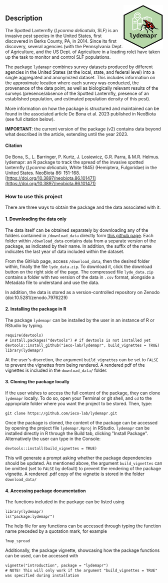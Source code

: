<img src="man/figures/logo.svg" align="right" height="139" />

## Description

The Spotted Lanternfly (*Lycorma delicatula*, SLF) is an invasive pest species in the United States, first discovered in Berks County, PA, in 2014. Since its first discovery, several agencies (with the Pennsylvania Dept. of Agriculture, and the US Dept. of Agriculture in a leading role) have taken up the task to monitor and control SLF populations.

The package `lydemapr` combines survey datasets produced by different agencies in the United States (at the local, state, and federal level) into a single aggregated and anonymized dataset. This includes information on the approximate location where each survey was conducted, the provenance of the data point, as well as biologically relevant results of the surveys (presence/absence of the Spotted Lanternfly, presence of an established population, and estimated population density of this pest).

More information on how the package is structured and maintained can be found in the associated article De Bona et al. 2023 published in NeoBiota (see full citation below).

**IMPORTANT**: the current version of the package (v2) contains data beyond what described in the article, extending until the year 2023.

#### Citation
De Bona, S., L. Barringer, P. Kurtz, J. Losiewicz, G.R. Parra, & M.R. Helmus. lydemapr: an R package to track the spread of the invasive spotted lanternfly (*Lycorma delicatula*, White 1845) (Hemiptera, Fulgoridae) in the United States. NeoBiota 86: 151-168. [https://doi.org/10.3897/neobiota.86.101471](https://doi.org/10.3897/neobiota.86.101471)


### How to use this project

There are three ways to obtain the package and the data associated with it.

#### 1. Downloading the data only

The data itself can be obtained separately by downloading any of the folders contained in `/download_data` directly form [this github page](https://github.com/ieco-lab/lydemap). Each folder within `/download_data` contains data from a separate version of the package, as indicated by their name. In addition, the suffix of the name indicates the last year of data included within the dataset. 

From the GitHub page, access `/download_data`, then the desired folder within, finally the file `lyde_data.zip`. To download it, click the download button on the right side of the page. The compressed file `lyde_data.zip` contains a folder with two version of the data in `.csv` format, alongside a Metadata file to understand and use the data.

In addition, the data is stored as a version-controlled repository on Zenodo (doi:10.5281/zenodo.7976229)

#### 2. Installing the package in R

The package `lydemapr` can be installed by the user in an instance of R or RStudio by typing.

```
require(devtools)
# install.packages("devtools") # if devtools is not installed yet
devtools::install_github("ieco-lab/lydemapr", build_vignettes = TRUE)
library(lydemapr)
```
At the user's discretion, the argument `build_vignettes` can be set to `FALSE` to prevent the vignettes from being rendered. A rendered pdf of the vignettes is included in the `download_data/` folder.


#### 3. Cloning the package locally

If the user wishes to access the full content of the package, they can clone `lydemapr` locally.
To do so, open your Terminal or git shell, and `cd` to the appropriate folder where you want the project to be stored. Then, type: 

```
git clone https://github.com/ieco-lab/lydemapr.git
```

Once the package is cloned, the content of the package can be accessed by opening the project file `lydemapr.Rproj` in RStudio. `lydemapr` can be installed directly in R through the Build tab, clicking "Install Package". Alternatively the user can type in the Console:

```
devtools::install(build_vignettes = TRUE)
```

This will generate a prompt asking whether the package dependencies should be updated. As mentioned above, the argument `build_vignettes` can be omitted (set to `FALSE` by default) to prevent the rendering of the package vignette. A rendered .pdf copy of the vignette is stored in the folder `download_data/`

#### 4. Accessing package documentation

The functions included in the package can be listed using

```
library(lydemapr)
ls("package:lydemapr")
```

The help file for any functions can be accessed through typing the function name preceded by a quotation mark, for example

```
?map_spread
```

Additionally, the package vignette, showcasing how the package functions can be used, can be accessed with

```
vignette("introduction", package = "lydemapr")
# NOTE! This will only work if the argument "build_vignettes = TRUE" was specified during installation
```
